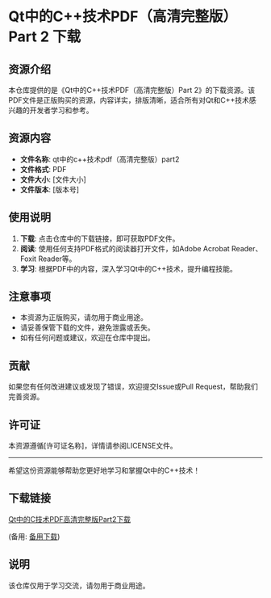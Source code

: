 # Qt中的C++技术PDF（高清完整版）Part 2 下载

## 资源介绍

本仓库提供的是《Qt中的C++技术PDF（高清完整版）Part 2》的下载资源。该PDF文件是正版购买的资源，内容详实，排版清晰，适合所有对Qt和C++技术感兴趣的开发者学习和参考。

## 资源内容

- **文件名称**: qt中的c++技术pdf（高清完整版）part2
- **文件格式**: PDF
- **文件大小**: [文件大小]
- **文件版本**: [版本号]

## 使用说明

1. **下载**: 点击仓库中的下载链接，即可获取PDF文件。
2. **阅读**: 使用任何支持PDF格式的阅读器打开文件，如Adobe Acrobat Reader、Foxit Reader等。
3. **学习**: 根据PDF中的内容，深入学习Qt中的C++技术，提升编程技能。

## 注意事项

- 本资源为正版购买，请勿用于商业用途。
- 请妥善保管下载的文件，避免泄露或丢失。
- 如有任何问题或建议，欢迎在仓库中提出。

## 贡献

如果您有任何改进建议或发现了错误，欢迎提交Issue或Pull Request，帮助我们完善资源。

## 许可证

本资源遵循[许可证名称]，详情请参阅LICENSE文件。

---

希望这份资源能够帮助您更好地学习和掌握Qt中的C++技术！

## 下载链接
[Qt中的C技术PDF高清完整版Part2下载](https://pan.quark.cn/s/d76e57139769) 

(备用: [备用下载](https://pan.baidu.com/s/1bdusx2RGpKw-Tb_IAfNgEw?pwd=iv4b))

## 说明

该仓库仅用于学习交流，请勿用于商业用途。
